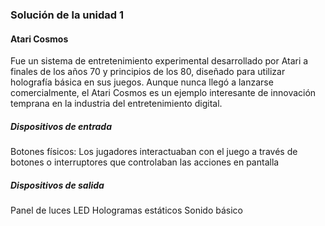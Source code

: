 ### Solución de la unidad 1 

#### Atari Cosmos 
Fue un sistema de entretenimiento experimental desarrollado por Atari a finales de los años 70 y principios de los 80, diseñado para utilizar holografía básica en sus juegos. Aunque nunca llegó a lanzarse comercialmente, el Atari Cosmos es un ejemplo interesante de innovación temprana en la industria del entretenimiento digital.
##### Dispositivos de entrada 
Botones físicos: Los jugadores interactuaban con el juego a través de botones o interruptores que controlaban las acciones en pantalla

##### Dispositivos de salida 
Panel de luces LED
Hologramas estáticos
Sonido básico


